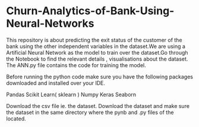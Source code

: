 # Churn-Analytics-of-Bank-Using-Neural-Networks
This repository is about predicting the exit status of the customer of the bank using the other independent variables in the dataset.We are using a Artificial Neural Network as the model to train over the dataset.Go through the Notebook to find the relevant details , visualisations about the dataset. The ANN.py file contains the code for training the model.


Before running the python code make sure you have the following packages downloaded and installed over your IDE.

Pandas 
Scikit Learn( sklearn ) 
Numpy
Keras
Seaborn 

Download the csv file  ie. the dataset. Download the dataset and make sure the dataset in the same directory where the pynb and .py files of the located.

